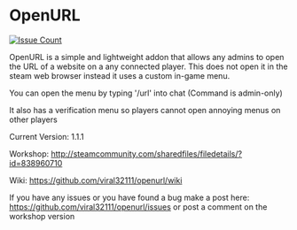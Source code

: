 OpenURL
==========
[![Issue Count](https://codeclimate.com/github/viral32111/openurl/badges/issue_count.svg)](https://github.com/viral32111/openurl)

OpenURL is a simple and lightweight addon that allows any admins to open the URL of a website on a any connected player.
This does not open it in the steam web browser instead it uses a custom in-game menu.

You can open the menu by typing '/url' into chat (Command is admin-only)

It also has a verification menu so players cannot open annoying menus on other players

Current Version: 1.1.1

Workshop: http://steamcommunity.com/sharedfiles/filedetails/?id=838960710

Wiki: https://github.com/viral32111/openurl/wiki

If you have any issues or you have found a bug make a post here: https://github.com/viral32111/openurl/issues or post a comment on the workshop version
